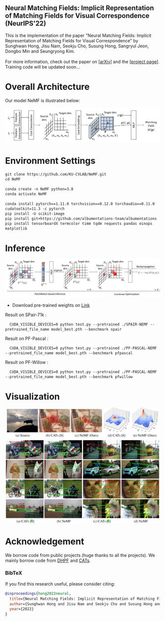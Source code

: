 ## Neural Matching Fields: Implicit Representation of Matching Fields for Visual Correspondence  (NeurIPS'22)
This is the implementation of the paper "Neural Matching Fields: Implicit Representation of Matching Fields for Visual Correspondence" by Sunghwan Hong, Jisu Nam, Seokju Cho, Susung Hong, Sangryul Jeon, Dongbo Min and Seungryong Kim. \
\
For more information, check out the paper on [[arXiv](https://arxiv.org/pdf/2210.02689.pdf)] and the [[project page](https://ku-cvlab.github.io/NeMF)]. \
Training code will be updated soon...

# Overall Architecture

Our model NeMF is illustrated below:


![alt text](/images/Overall_Architecture.png)


# Environment Settings

```
git clone https://github.com/KU-CVLAB/NeMF.git 
cd NeMF

conda create -n NeMF python=3.8
conda activate NeMF

conda install pytorch==1.11.0 torchvision==0.12.0 torchaudio==0.11.0 cudatoolkit=11.3 -c pytorch
pip install -U scikit-image
pip install git+https://github.com/albumentations-team/albumentations
pip install tensorboardX termcolor timm tqdm requests pandas einops matplotlib
```

<!-- 
# Train

![alt text](/images/Train.png) -->


# Inference

![alt text](/images/Inference.png)


- Download pre-trained weights on [Link]([https://drive.google.com/drive/folders/1t_WNfMIsIgC61Yf9DL8W9zoDp9zcVbck](https://drive.google.com/drive/folders/11kP1z0AmAl-Cb_MTLG7ViC3EHVoPZgHd?usp=sharing)) 


Result on SPair-71k :

      CUDA_VISIBLE_DEVICES=0 python test.py --pretrained ./SPAIR-NEMF --pretrained_file_name model_best.pth --benchmark spair

Result on PF-Pascal :

      CUDA_VISIBLE_DEVICES=0 python test.py --pretrained ./PF-PASCAL-NEMF --pretrained_file_name model_best.pth --benchmark pfpascal

Result on PF-Willow :

      CUDA_VISIBLE_DEVICES=0 python test.py --pretrained ./PF-PASCAL-NEMF --pretrained_file_name model_best.pth --benchmark pfwillow

# Visualization

![alt text](/images/Visualization.png)
![alt text](/images/Qual_Pascal.png)


# Acknowledgement <a name="Acknowledgement"></a>

We borrow code from public projects (huge thanks to all the projects). We mainly borrow code from  [DHPF](https://github.com/juhongm999/dhpf) and [CATs](https://github.com/SunghwanHong/Cost-Aggregation-transformers). 
### BibTeX
If you find this research useful, please consider citing:
````BibTeX
@inproceedings{hong2022neural,
  title={Neural Matching Fields: Implicit Representation of Matching Fields for Visual Correspondence},
  author={Sunghwan Hong and Jisu Nam and Seokju Cho and Susung Hong and Sangryul Jeon and Dongbo Min and Seungryong Kim},
  year={2022}
}
````
